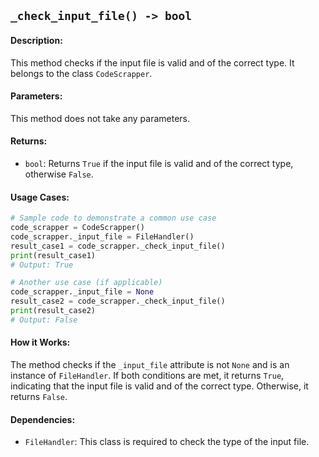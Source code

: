 ## `_check_input_file() -> bool`

#### Description:
This method checks if the input file is valid and of the correct type. It belongs to the class `CodeScrapper`.

#### Parameters:
This method does not take any parameters.

#### Returns:
- `bool`: Returns `True` if the input file is valid and of the correct type, otherwise `False`.

#### Usage Cases:

```python
# Sample code to demonstrate a common use case
code_scrapper = CodeScrapper()
code_scrapper._input_file = FileHandler()
result_case1 = code_scrapper._check_input_file()
print(result_case1)
# Output: True

# Another use case (if applicable)
code_scrapper._input_file = None
result_case2 = code_scrapper._check_input_file()
print(result_case2)
# Output: False
```

#### How it Works:
The method checks if the `_input_file` attribute is not `None` and is an instance of `FileHandler`. If both conditions are met, it returns `True`, indicating that the input file is valid and of the correct type. Otherwise, it returns `False`.

#### Dependencies:
- `FileHandler`: This class is required to check the type of the input file.